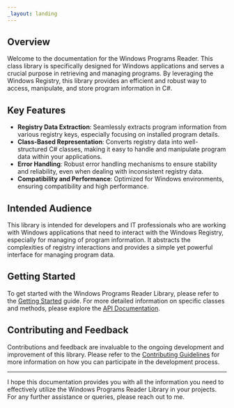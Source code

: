 ```yaml
---
_layout: landing
---
```


## Overview

Welcome to the documentation for the Windows Programs Reader. This class library is specifically designed for Windows applications and serves a crucial purpose in retrieving and managing programs. By leveraging the Windows Registry, this library provides an efficient and robust way to access, manipulate, and store program information in C#.

## Key Features

- **Registry Data Extraction**: Seamlessly extracts program information from various registry keys, especially focusing on installed program details.
- **Class-Based Representation**: Converts registry data into well-structured C# classes, making it easy to handle and manipulate program data within your applications.
- **Error Handling**: Robust error handling mechanisms to ensure stability and reliability, even when dealing with inconsistent registry data.
- **Compatibility and Performance**: Optimized for Windows environments, ensuring compatibility and high performance.

## Intended Audience

This library is intended for developers and IT professionals who are working with Windows applications that need to interact with the Windows Registry, especially for managing of program information. It abstracts the complexities of registry interactions and provides a simple yet powerful interface for managing program data.

## Getting Started

To get started with the Windows Programs Reader Library, please refer to the [Getting Started](getting-started.md) guide. For more detailed information on specific classes and methods, please explore the [API Documentation](/api/Programs.Manager.Reader.Win.html).

## Contributing and Feedback

Contributions and feedback are invaluable to the ongoing development and improvement of this library. Please refer to the [Contributing Guidelines](/docs/contributing.html) for more information on how you can participate in the development process.

---

I hope this documentation provides you with all the information you need to effectively utilize the Windows Programs Reader Library in your projects. For any further assistance or queries, please reach out to me.
